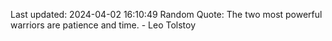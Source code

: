 Last updated: 2024-04-02 16:10:49
Random Quote: The two most powerful warriors are patience and time. - Leo Tolstoy